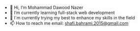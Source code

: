 - 👋 Hi, I’m Mohammad Dawood Nazer
- 🌱 I’m currently learning full-stack web development
- 👀 I´m currently trying my best to enhance my skills in the field
- 📫 How to reach me email: shafi.bahrami.2015@gmail.com

<!---
ZASFM/ZASFM is a ✨ special ✨ repository because its `README.md` (this file) appears on your GitHub profile.
You can click the Preview link to take a look at your changes.
--->
